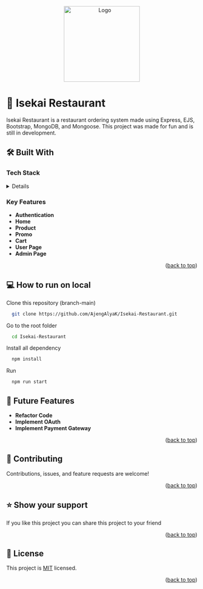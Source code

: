 <a name="readme-top"></a>
<p align="center">
  <img src="https://i.pinimg.com/originals/1c/70/e1/1c70e1cc178b35f2662eee258a0d8132.png" alt="Logo" width="200" style="vertical-align: middle;">
</p>

# 🥘 Isekai Restaurant

Isekai Restaurant is a restaurant ordering system made using Express, EJS, Bootstrap, MongoDB, and Mongoose. This project was made for fun and is still in development.

## 🛠 Built With

### Tech Stack <a name="tech-stack"></a>
<details>
  
  <summary>Details</summary>
  - Express Js
  - Ejs
  - Bootstrap
  - MoongoDB
  - Mongoose
</details>

### Key Features <a name="key-features"></a>
- **Authentication**
- **Home**
- **Product**
- **Promo**
- **Cart**
- **User Page**
- **Admin Page**

<p align="right">(<a href="#readme-top">back to top</a>)</p>

## 💻 How to run on local

Clone this repository (branch-main)

```bash
  git clone https://github.com/AjengAlyaK/Isekai-Restaurant.git
```
Go to the root folder

```bash
  cd Isekai-Restaurant
```

Install all dependency

```bash
  npm install
```

Run   
```bash
  npm run start
```

## 🔭 Future Features <a name="future-features"></a>

- **Refactor Code**
- **Implement OAuth**
- **Implement Payment Gateway**

<p align="right">(<a href="#readme-top">back to top</a>)</p>

## 🤝 Contributing <a name="contributing"></a>

Contributions, issues, and feature requests are welcome!

<p align="right">(<a href="#readme-top">back to top</a>)</p>

## ⭐️ Show your support <a name="support"></a>

If you like this project you can share this project to your friend

<p align="right">(<a href="#readme-top">back to top</a>)</p>

## 📝 License <a name="license"></a>

This project is [MIT](./LICENSE) licensed.

<p align="right">(<a href="#readme-top">back to top</a>)</p>
